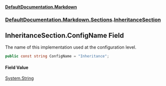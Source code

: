 #### [DefaultDocumentation\.Markdown](../../../../index.md 'index')
### [DefaultDocumentation\.Markdown\.Sections](../../../../index.md#DefaultDocumentation.Markdown.Sections 'DefaultDocumentation\.Markdown\.Sections').[InheritanceSection](index.md 'DefaultDocumentation\.Markdown\.Sections\.InheritanceSection')

## InheritanceSection\.ConfigName Field

The name of this implementation used at the configuration level\.

```csharp
public const string ConfigName = "Inheritance";
```

#### Field Value
[System\.String](https://docs.microsoft.com/en-us/dotnet/api/System.String 'System\.String')